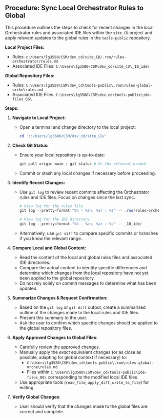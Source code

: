## Procedure: Sync Local Orchestrator Rules to Global

This procedure outlines the steps to check for recent changes in the local Orchestrator rules and associated IDE files within the `site_CD` project and apply relevant updates to the global rules in the `tools-public` repository.

**Local Project Files:**
- Rules: `c:/Users/lg3580/CSM/dev_cd/site_CD/.roo/rules-orchestrator/rules.md`
- Associated IDE Files: `C:\Users\lg3580\CSM\dev_cd\site_CD\_10_ide\`

**Global Repository Files:**
- Rules: `C:\Users\lg3580\CSM\dev_cd\tools-public\.roo\rules-global-orche\rules.md`
- Associated IDE Files: `C:\Users\lg3580\CSM\dev_cd\tools-public\ide-files_OG\`

**Steps:**

1.  **Navigate to Local Project:**
    *   Open a terminal and change directory to the local project:
        ```powershell
        cd 'c:/Users/lg3580/CSM/dev_cd/site_CD/'
        ```

2.  **Check Git Status:**
    *   Ensure your local repository is up-to-date:
        ```powershell
        git pull origin main ; git status # Or the relevant branch
        ```
    *   Commit or stash any local changes if necessary before proceeding.

3.  **Identify Recent Changes:**
    *   Use `git log` to review recent commits affecting the Orchestrator rules and IDE files. Focus on changes since the last sync.
        ```powershell
        # View log for the rules file
        git log --pretty=format:"%h - %an, %ar : %s" -- .roo/rules-orchestrator/rules.md

        # View log for the IDE directory
        git log --pretty=format:"%h - %an, %ar : %s" -- _10_ide/
        ```
    *   Alternatively, use `git diff` to compare specific commits or branches if you know the relevant range.

4.  **Compare Local and Global Content:**
    *   Read the content of the local and global rules files and associated IDE directories.
    *   Compare the actual content to identify specific differences and determine which changes from the local repository have not yet been applied to the global repository.
    *   Do not rely solely on commit messages to determine what has been updated.

5.  **Summarize Changes & Request Confirmation:**
    *   Based on the `git log` or `git diff` output, create a summarized outline of the changes made to the local rules and IDE files.
    *   Present this summary to the user.
    *   Ask the user to confirm which specific changes should be applied to the global repository files.

6.  **Apply Approved Changes to Global Files:**
    *   Carefully review the approved changes.
    *   Manually apply the *exact* equivalent changes (or as close as possible, adapting for global context if necessary) to:
        *   `C:\Users\lg3580\CSM\dev_cd\tools-public\.roo\rules-global-orche\rules.md`
        *   Files within `C:\Users\lg3580\CSM\dev_cd\tools-public\ide-files_OG\` corresponding to the modified local IDE files.
    *   Use appropriate tools (`read_file`, `apply_diff`, `write_to_file`) for editing.

7.  **Verify Global Changes:**
    *   User should verify that the changes made to the global files are correct and complete.